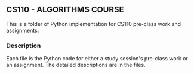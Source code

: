 ## CS110 - ALGORITHMS COURSE
This is a folder of Python implementation for CS110 pre-class work and assignments.
### Description
Each file is the Python code for either a study session's pre-class work or an assignment. The detailed descriptions are in the files.
